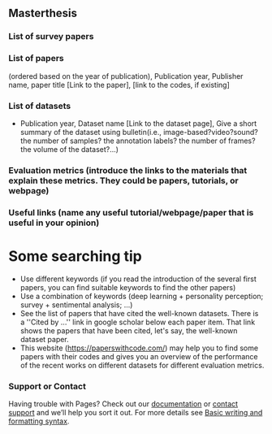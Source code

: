 ## Masterthesis


### List of survey papers


### List of papers 
(ordered based on the year of publication), Publication year, Publisher name, paper title [Link to the paper], [link to the codes, if existing]

### List of datasets 

- Publication year, Dataset name [Link to the dataset page], Give a short summary of the dataset using bulletin(i.e., image-based?video?sound?the number of       samples? the annotation labels? the number of frames? the volume of the dataset?...)
### Evaluation metrics (introduce the links to the materials that explain these metrics. They could be papers, tutorials, or webpage)
### Useful links (name any useful tutorial/webpage/paper that is useful in your opinion)




# Some searching tip
- Use different keywords (if you read the introduction of the several first papers, you can find suitable keywords to find the other papers)
- Use a combination of keywords (deep learning + personality perception; survey + sentimental analysis; ...)
- See the list of papers that have cited the well-known datasets. There is a ''Cited by ...'' link in google scholar below each paper item. That link shows the papers that have been cited, let's say, the well-known dataset paper.
- This website (https://paperswithcode.com/) may help you to find some papers with their codes and gives you an overview of the performance of the recent works on different datasets for different evaluation metrics.



### Support or Contact

Having trouble with Pages? Check out our [documentation](https://docs.github.com/categories/github-pages-basics/) or [contact support](https://support.github.com/contact) and we’ll help you sort it out.
For more details see [Basic writing and formatting syntax](https://docs.github.com/en/github/writing-on-github/getting-started-with-writing-and-formatting-on-github/basic-writing-and-formatting-syntax).

